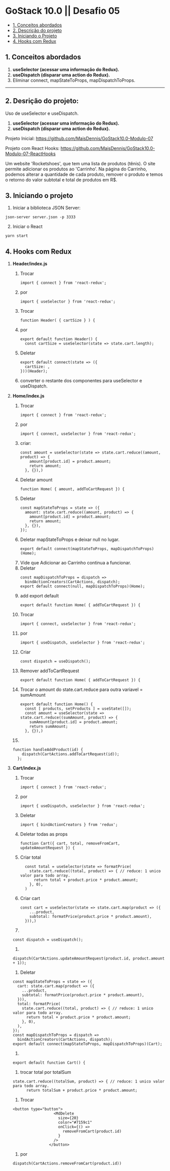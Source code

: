 # GoStack 10.0 || Desafio 05

* [1. Conceitos abordados](#1-conceitos-abordados)
* [2. Descrição do projeto](#2-descrição-do-projeto)
* [3. Iniciando o Projeto](#3-iniciando-o-projeto)
* [4. Hooks com Redux](#4-hooks-com-redux)

##  1. Conceitos abordados

1.  **useSelector (acessar uma informação do Redux).**
2.  **useDispatch (disparar uma action do Redux).**
3.  Eliminar connect, mapStateToProps, mapDispatchToProps.

___

## 2. Desrição do projeto:

Uso de useSelector e useDispatch.
1.  **useSelector (acessar uma informação do Redux).**
2.  **useDispatch (disparar uma action do Redux).**

Projeto Inicial: https://github.com/MaisDennis/GoStack10.0-Modulo-07

Projeto com React Hooks: https://github.com/MaisDennis/GoStack10.0-Modulo-07-ReactHooks

Um website 'Rocketshoes', que tem uma lista de produtos (tênis). O site permite adicionar os produtos ao 'Carrinho'. Na página do Carrinho,  podemos alterar a quantidade de cada produto, remover o produto e temos o retorno do valor subtotal e total de produtos em R$.

## 3. Iniciando o projeto

1.  Iniciar a biblioteca JSON Server:
```
json-server server.json -p 3333
```
2.  Iniciar o React
```
yarn start
```

## 4. Hooks com Redux

1. **Header/index.js**
    1. Trocar
        ```
        import { connect } from 'react-redux';
        ```
    1. por
        ```
        import { useSelector } from 'react-redux';
        ```
    1. Trocar
        ```
        function Header( { cartSize } ) {
        ```
    1. por
        ```
        export default function Header() {
          const cartSize = useSelector(state => state.cart.length);
        ```
    1. Deletar
        ```
        export default connect(state => ({
          cartSize: ,
        }))(Header);
        ```
    1. converter o restante dos componentes para useSelector e useDispatch.

1. **Home/index.js**
    1. Trocar
        ```
        import { connect } from 'react-redux';
        ```
    1. por
        ```
        import { connect, useSelector } from 'react-redux';
        ```
    1. criar:
        ```
        const amount = useSelector(state => state.cart.reduce((amount, product) => {
            amount[product.id] = product.amount;
            return amount;
          }, {}),)
        ```
    1. Deletar amount
        ```
        function Home( { amount, addToCartRequest }) {
        ```
    1. Deletar
        ```
        const mapStateToProps = state => ({
          amount: state.cart.reduce((amount, product) => {
            amount[product.id] = product.amount;
            return amount;
          }, {}),
        });
        ```
    1. Deletar mapStateToProps e deixar null no lugar.
        ```
        export default connect(mapStateToProps, mapDispatchToProps)(Home);
        ```
    1. Vide que Adicionar ao Carrinho continua a funcionar.
    2. Deletar
        ```
        const mapDispatchToProps = dispatch =>
          bindActionCreators(CartActions, dispatch);
        export default connect(null, mapDispatchToProps)(Home);
        ```
    1. add export default
        ```
        export default function Home( { addToCartRequest }) {
        ```
    1. Trocar
        ```
        import { connect, useSelector } from 'react-redux';
        ```
    1. por
        ```
        import { useDispatch, useSelector } from 'react-redux';
        ```
    1. Criar
        ```
        const dispatch = useDispatch();
        ```
    1. Remover addToCartRequest
        ```
        export default function Home( { addToCartRequest }) {
        ```
    1. Trocar o amount do state.cart.reduce para outra variavel = sumAmount
        ```
        export default function Home() {
          const [ products, setProducts ] = useState([]);
          const amount = useSelector(state => state.cart.reduce((sumAmount, product) => {
            sumAmount[product.id] = product.amount;
            return sumAmount;
          }, {}),)
        ```
    1.
      ```
      function handleAddProduct(id) {
          dispatch(CartActions.addToCartRequest(id));
        };
      ```

1. **Cart/index.js**
    1. Trocar
        ```
        import { connect } from 'react-redux';
        ```
    1. por
        ```
        import { useDispatch, useSelector } from 'react-redux';
        ```
    1. Deletar
        ```
        import { bindActionCreators } from 'redux';
        ```
    1. Deletar todas as props
        ```
        function Cart({ cart, total, removeFromCart, updateAmountRequest }) {
        ```
    1. Criar total
        ```
          const total = useSelector(state => formatPrice(
            state.cart.reduce((total, product) => { // reduce: 1 unico valor para todo array.
              return total + product.price * product.amount;
            }, 0),
          )
        ```
    1. Criar cart
        ```
        const cart = useSelector(state => state.cart.map(product => ({
            ...product,
            subtotal: formatPrice(product.price * product.amount),
          })),)
        ```
    1.
    ```
    const dispatch = useDispatch();
    ```
    1.
    ```
    dispatch(CartActions.updateAmountRequest(product.id, product.amount + 1));
    ```
    1. Deletar
    ```
    const mapStateToProps = state => ({
      cart: state.cart.map(product => ({
        ...product,
        subtotal: formatPrice(product.price * product.amount),
      })),
      total: formatPrice(
        state.cart.reduce((total, product) => { // reduce: 1 unico valor para todo array.
          return total + product.price * product.amount;
        }, 0),
      ),
    });
    const mapDispatchToProps = dispatch =>
      bindActionCreators(CartActions, dispatch);
    export default connect(mapStateToProps, mapDispatchToProps)(Cart);
    ```
    1.
    ```
    export default function Cart() {
    ```
    1. trocar total por totalSum
    ```
    state.cart.reduce((totalSum, product) => { // reduce: 1 unico valor para todo array.
          return totalSum + product.price * product.amount;
    ```
    1. Trocar
    ```
    <button type="button">
                      <MdDelete
                        size={20}
                        color="#7159c1"
                        onClick={() =>
                          removeFromCart(product.id)
                        }
                      />
                    </button>
    ```
    1. por
    ```
    dispatch(CartActions.removeFromCart(product.id))
    ```



